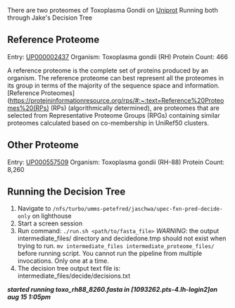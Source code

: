 There are two proteomes of Toxoplasma Gondii on [Uniprot](https://www.uniprot.org/proteomes?query=(organism_id:5811))
Running both through Jake's Decision Tree 

## Reference Proteome
Entry: [UP000002437](https://www.uniprot.org/proteomes/UP000002437)
Organism: Toxoplasma gondii (RH)
Protein Count: 466

A reference proteome is the complete set of proteins produced by an organism. The reference proteome can best represent all the proteomes in its group in terms of the majority of the sequence space and information.
[Reference Proteomes](https://proteininformationresource.org/rps/#:~:text=Reference%20Proteomes%20(RPs) (RPs) (algorithmically determined), are proteomes that are selected from Representative Proteome Groups (RPGs) containing similar proteomes calculated based on co-membership in UniRef50 clusters. 

## Other Proteome
Entry: [UP000557509](https://www.uniprot.org/proteomes/UP000557509)
Organism: Toxoplasma gondii (RH-88)
Protein Count: 8,260

## Running the Decision Tree
1. Navigate to `/nfs/turbo/umms-petefred/jaschwa/upec-fxn-pred-decide-only` on lighthouse
2. Start a screen session
3. Run command: `./run.sh <path/to/fasta_file>`
*WARNING*: the output intermediate_files/ directory and decidedone.tmp should not exist when trying to run. `mv intermediate_files intermediate_proteome_files/` before running script. You cannot run the pipeline from multiple invocations. Only one at a time.
4. The decision tree output text file is: intermediate_files/decide/decisions.txt

***started running toxo_rh88_8260.fasta in [1093262.pts-4.lh-login2]on aug 15 1:05pm***


